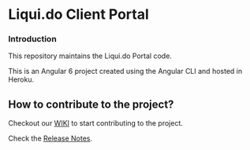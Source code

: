 # Liqui.do Client Portal

### Introduction

This repository maintains the Liqui.do Portal code.

This is an Angular 6 project created using the Angular CLI and hosted in Heroku.

## How to contribute to the project?
Checkout our [WIKI](https://github.com/candorRentingSA/portal/wiki) to start contributing to the project.


Check the [Release Notes](docs/RELEASE-NOTES.md).
